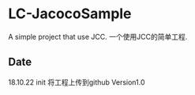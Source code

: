 # LC-JacocoSample
A simple project that use JCC.
一个使用JCC的简单工程.

## Date
18.10.22 init 将工程上传到github
	Version1.0